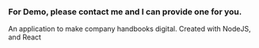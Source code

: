 ### For Demo, please contact me and I can provide one for you.

An application to make company handbooks digital. Created with NodeJS, and React
